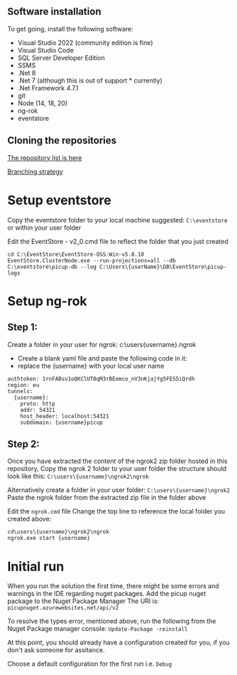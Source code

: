 ## Software installation
To get going, install the following software:
* Visual Studio 2022 (community edition is fine)
* Visual Studio Code
* SQL Server Developer Edition
* SSMS
* .Net 8
* .Net 7 (although this is out of support * currently)
* .Net Framework 4.7.1
* git
* Node (14, 18, 20)
* ng-rok
* eventstore

## Cloning the repositories
[The repository list is here](CloningRepositories.md)

[Branching strategy](Branching.md)

# Setup eventstore
Copy the eventstore folder to your local machine
suggested: `C:\eventstore` or within your user folder

Edit the EventStore - v2_0.cmd file to reflect the folder that you just created
```
cd C:\EventStore\EventStore-OSS-Win-v5.0.10
EventStore.ClusterNode.exe --run-projections=all --db C:\eventstore\picup-db --log C:\Users\{userName}\DB\EventStore\picup-logs
```

# Setup ng-rok
## Step 1:
Create a folder in your user for ngrok:
c:\users\{username}\.ngrok

* Create a blank yaml file and paste the following code in it:
* replace the {username} with your local user name
```
authtoken: 1rnFABsv1oQKClUT0qM3rBEemco_nV3nKjajYg5FES5iQrdh
region: eu
tunnels:
  {username}:
    proto: http
    addr: 54321
    host_header: localhost:54321
    subdomain: {username}picup
 ```
    
## Step 2:
Once you have extracted the content of the ngrok2 zip folder hosted in this repository, 
Copy the ngrok 2 folder to your user folder
the structure should look like this:
`C:\users\{username}\ngrok2\ngrok`

Alternatively create a folder in your user folder:
`C:\users\{username}\ngrok2`
Paste the ngrok folder from the extracted zip file in the folder above

Edit the `ngrok.cmd` file
Change the top line to reference the local folder you created above:

```
cd\users\{username}\ngrok2\ngrok
ngrok.exe start {username}
```

# Initial run
When you run the solution the first time, there might be some errors and warnings in the IDE regarding nuget packages.
Add the picup nuget package to the Nuget Package Manager
The URI is: `picupnuget.azurewebsites.net/api/v2`

To resolve the types error, mentioned above, run the following from the Nuget Package manager console:
`Update-Package -reinstall`

At this point, you should already have a configuration created for you, if you don't ask someone for assitance.

Choose a default configuration for the first run i.e. `Debug`